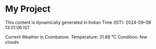 # My Project

This content is dynamically generated in Indian Time (IST): 2024-09-08 13:01:06 IST


Current Weather in Coimbatore:
Temperature: 31.88 °C
Condition: few clouds

